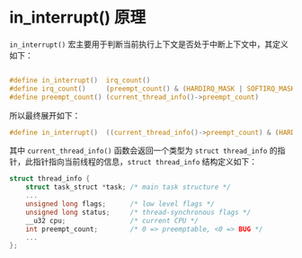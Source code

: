 # in_interrupt() 原理

`in_interrupt()` 宏主要用于判断当前执行上下文是否处于中断上下文中，其定义如下：

```c

#define in_interrupt()  irq_count()
#define irq_count()     (preempt_count() & (HARDIRQ_MASK | SOFTIRQ_MASK))
#define preempt_count() (current_thread_info()->preempt_count)

```

所以最终展开如下：

```c
#define in_interrupt()  ((current_thread_info()->preempt_count) & (HARDIRQ_MASK | SOFTIRQ_MASK))
```

其中 `current_thread_info()` 函数会返回一个类型为 `struct thread_info` 的指针，此指针指向当前线程的信息，`struct thread_info` 结构定义如下：

```c
struct thread_info {
    struct task_struct *task; /* main task structure */
    ...
    unsigned long flags;      /* low level flags */
    unsigned long status;     /* thread-synchronous flags */
    __u32 cpu;                /* current CPU */
    int preempt_count;        /* 0 => preemptable, <0 => BUG */
    ...
};
```
